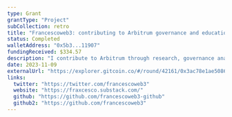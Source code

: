 ```yaml
---
type: Grant
grantType: "Project"
subCollection: retro
title: "Francescoweb3: contributing to Arbitrum governance and education"
status: Completed
walletAddress: "0x5b3...11907"
fundingReceived: $334.57
description: "I contribute to Arbitrum through research, governance analysis, and educational content creation, shared extensively on Twitter."
date: 2023-11-09
externalUrl: "https://explorer.gitcoin.co/#/round/42161/0x3ac78e1ae5086904d53b41c747188216789f59a7/0x3ac78e1ae5086904d53b41c747188216789f59a7-16"
links:
  twitter: "https://twitter.com/francescoweb3"
  website: "https://fraxcesco.substack.com/"
  github: "https://github.com/francescoweb3-github"
  github2: "https://github.com/francescoweb3"
---
```

